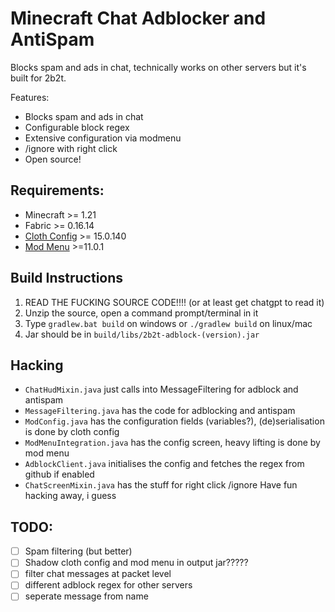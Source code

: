 # Minecraft Chat Adblocker and AntiSpam

Blocks spam and ads in chat, technically works on other servers but it's built for 2b2t.

Features:
- Blocks spam and ads in chat
- Configurable block regex
- Extensive configuration via modmenu
- /ignore with right click
- Open source!

## Requirements:
- Minecraft >= 1.21
- Fabric >= 0.16.14
- [Cloth Config](https://modrinth.com/mod/cloth-config/versions?l=fabric) >= 15.0.140
- [Mod Menu](https://modrinth.com/mod/modmenu/versions?c=release&l=fabric) >=11.0.1

## Build Instructions
1. READ THE FUCKING SOURCE CODE!!!! (or at least get chatgpt to read it)
2. Unzip the source, open a command prompt/terminal in it
3. Type `gradlew.bat build` on windows or `./gradlew build` on linux/mac
4. Jar should be in `build/libs/2b2t-adblock-(version).jar`



## Hacking
- `ChatHudMixin.java` just calls into MessageFiltering for adblock and antispam
- `MessageFiltering.java` has the code for adblocking and antispam
- `ModConfig.java` has the configuration fields (variables?), (de)serialisation is done by cloth config
- `ModMenuIntegration.java` has the config screen, heavy lifting is done by mod menu
- `AdblockClient.java` initialises the config and fetches the regex from github if enabled
- `ChatScreenMixin.java` has the stuff for right click /ignore
Have fun hacking away, i guess

## TODO:
- [ ] Spam filtering (but better)
- [ ] Shadow cloth config and mod menu in output jar?????
- [ ] filter chat messages at packet level
- [ ] different adblock regex for other servers
- [ ] seperate message from name